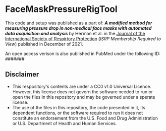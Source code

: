 # FaceMaskPressureRigTool

This code and setup was published as a part of: **_A modified method for measuring pressure drop in non-medical face masks with automated data acquisition and analysis_** by Herman et al. in the [Journal of the International Society of Respirtory Protection](https://www.isrp.com/the-isrp-journal/complete-journal-archive-for-members-only/1255-vol-38-no-2-2021/file#page=16) (_ISRP Membership Required to View_) published in December of 2021.

An open access verison is also published in PubMed under the following ID: #######

## Disclaimer

* This respository's contents are under a CC0 v1.0 Universal Licence.  However, this license does not govern the software needed to run or open the files in this repository and may be governed under a sperate license.
* The use of the files in this repository, the code presented in it, its dependent functions, or the software required to run it does not constitute an endorsement from the U.S. Food and Drug Administration or U.S. Department of Health and Human Services.
